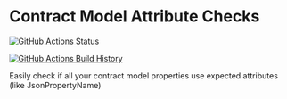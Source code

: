 # Contract Model Attribute Checks

[![GitHub Actions Status](https://github.com/darthfabar/ContractModelAttributeChecks/workflows/Build/badge.svg?branch=main)](https://github.com/darthfabar/ContractModelAttributeChecks/actions)

[![GitHub Actions Build History](https://buildstats.info/github/chart/darthfabar/ContractModelAttributeChecks?branch=main&includeBuildsFromPullRequest=false)](https://github.com/darthfabar/ContractModelAttributeChecks/actions)


Easily check if all your contract model properties use expected attributes (like JsonPropertyName)
